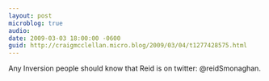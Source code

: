 ```yaml
---
layout: post
microblog: true
audio: 
date: 2009-03-03 18:00:00 -0600
guid: http://craigmcclellan.micro.blog/2009/03/04/t1277428575.html
---
```

Any Inversion people should know that Reid is on twitter: @reidSmonaghan.

